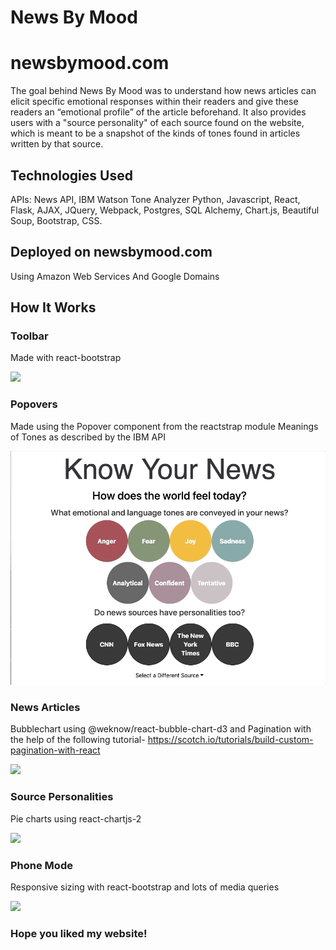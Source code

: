 # News By Mood
# newsbymood.com

The goal behind News By Mood was to understand how news articles can elicit specific emotional responses within their readers and give these readers an “emotional profile” of the article beforehand. It also provides users with a "source personality" of each source found on the website, which is meant to be a snapshot of the kinds of tones found in articles written by that source. 

## Technologies Used

APIs: News API, IBM Watson Tone Analyzer
Python, Javascript, React, Flask, AJAX, JQuery, Webpack, Postgres, SQL Alchemy, Chart.js, Beautiful Soup, Bootstrap, CSS.

## Deployed on newsbymood.com

Using Amazon Web Services And Google Domains

## How It Works

### Toolbar
Made with react-bootstrap

![](./gifs/toolbar.gif)

### Popovers
Made using the Popover component from the reactstrap module
Meanings of Tones as described by the IBM API

![](./gifs/popovers.gif)

### News Articles
Bubblechart using @weknow/react-bubble-chart-d3 and Pagination with the help of the following tutorial- https://scotch.io/tutorials/build-custom-pagination-with-react

![](./gifs/news.gif)

### Source Personalities
Pie charts using react-chartjs-2

![](./gifs/sources.gif)

### Phone Mode
Responsive sizing with react-bootstrap and lots of media queries

![](./gifs/phone.gif)

### Hope you liked my website!


